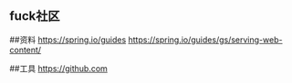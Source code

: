 ## fuck社区
##资料
https://spring.io/guides
https://spring.io/guides/gs/serving-web-content/

##工具
https://github.com